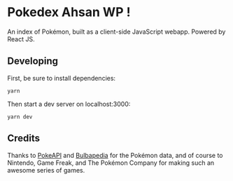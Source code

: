 Pokedex Ahsan WP !
====

An index of Pokémon, built as a client-side JavaScript webapp. Powered by React JS.

Developing
----

First, be sure to install dependencies:

    yarn


Then start a dev server on localhost:3000:

    yarn dev

Credits
---


Thanks to [PokeAPI](http://pokeapi.co/) and [Bulbapedia](http://bulbapedia.bulbagarden.net/) for the Pokémon data, and of course to Nintendo, Game Freak, and The Pokémon Company for making such an awesome series of games.
